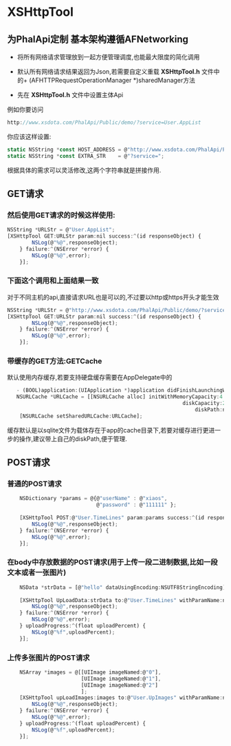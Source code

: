 # XSHttpTool
## 为PhalApi定制 基本架构遵循AFNetworking 

* 将所有网络请求管理放到一起方便管理调度,也能最大限度的简化调用
* 默认所有网络请求结果返回为Json,若需要自定义重载 **XSHttpTool.h** 文件中的+ (AFHTTPRequestOperationManager *)sharedManager方法

* 先在 **XSHttpTool.h** 文件中设置主体Api  
	
例如你要访问
```javascript
http://www.xsdota.com/PhalApi/Public/demo/?service=User.AppList
```
	
你应该这样设置:
```javascript
static NSString *const HOST_ADDRESS = @"http://www.xsdota.com/PhalApi/Public/demo";
static NSString *const EXTRA_STR    = @"?service=";
```
根据具体的需求可以灵活修改,这两个字符串就是拼接作用.

## GET请求
### 然后使用GET请求的时候这样使用:
```javascript
NSString *URLStr = @"User.AppList";
[XSHttpTool GET:URLStr param:nil success:^(id responseObject) {
        NSLog(@"%@",responseObject);
    } failure:^(NSError *error) {
        NSLog(@"%@",error);
    }];
```   

###  下面这个调用和上面结果一致   
 对于不同主机的api,直接请求URL也是可以的,不过要以http或https开头才能生效
```javascript
NSString *URLStr = @"http://www.xsdota.com/PhalApi/Public/demo/?service=User.AppList";
[XSHttpTool GET:URLStr param:nil success:^(id responseObject) {
        NSLog(@"%@",responseObject);
    } failure:^(NSError *error) {
        NSLog(@"%@",error);
    }];   
```    
    
### 带缓存的GET方法:GETCache  
   默认使用内存缓存,若要支持硬盘缓存需要在AppDelegate中的
```javascript
   - (BOOL)application:(UIApplication *)application didFinishLaunchingWithOptions:(NSDictionary *)launchOptions方法中添加:
   NSURLCache *URLCache = [[NSURLCache alloc] initWithMemoryCapacity:4 * 1024 * 1024
                                                         diskCapacity:20 * 1024 * 1024
                                                             diskPath:nil];
    [NSURLCache setSharedURLCache:URLCache];
```
    
   缓存默认是以sqlite文件为载体存在于app的cache目录下,若要对缓存进行更进一步的操作,建议带上自己的diskPath,便于管理.
    
   
## POST请求
### 普通的POST请求
```javascript
	NSDictionary *params = @{@"userName" : @"xiaos",
                             @"password" : @"111111" };
                             
    [XSHttpTool POST:@"User.TimeLines" param:params success:^(id responseObject) {
        NSLog(@"%@",responseObject);
    } failure:^(NSError *error) {
        NSLog(@"%@",error);
    }];
```    
### 在body中存放数据的POST请求(用于上传一段二进制数据,比如一段文本或者一张图片)
```javascript	
    NSData *strData = [@"hello" dataUsingEncoding:NSUTF8StringEncoding];
    
    [XSHttpTool UpLoadData:strData to:@"User.TimeLines" withParamName:nil fileName:@"file" mimeType:@"text/html" param:nil success:^(id responseObject) {
        NSLog(@"%@",responseObject);
    } failure:^(NSError *error) {
        NSLog(@"%@",error);
    } uploadProgress:^(float uploadPercent) {
        NSLog(@"%f",uploadPercent);
    }];
```

### 上传多张图片的POST请求
```javascript   
    NSArray *images = @[[UIImage imageNamed:@"0"],
                        [UIImage imageNamed:@"1"],
                        [UIImage imageNamed:@"2"]
                        ];
    [XSHttpTool upLoadImages:images to:@"User.UpImages" withParamName:nil ratio:0.1f param:nil success:^(id responseObject) {
        NSLog(@"%@",responseObject);
    } failure:^(NSError *error) {
        NSLog(@"%@",error);
    } uploadProgress:^(float uploadPercent) {
        NSLog(@"%f",uploadPercent);
    }];
```


